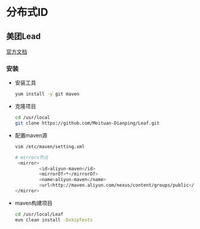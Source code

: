 # 分布式ID



## 美团Lead

[官方文档](https://github.com/Meituan-Dianping/Leaf)

### 安装

- 安装工具

  ```sh
  yum install -y git maven
  ```

- 克隆项目

  ```sh
  cd /usr/local
  git clone https://github.com/Meituan-Dianping/Leaf.git
  ```

- 配置maven源

  ```sh
  vim /etc/maven/setting.xml
  
  # mirrors节点
   <mirror>
           <id>aliyun-maven</id>
           <mirrorOf>*</mirrorOf>
           <name>aliyun-maven</name>
           <url>http://maven.aliyun.com/nexus/content/groups/public</url>
  </mirror> 
  ```

- maven构建项目

  ```sh
  cd /usr/local/Leaf
  mvn clean install -DskipTests
  ```

  

